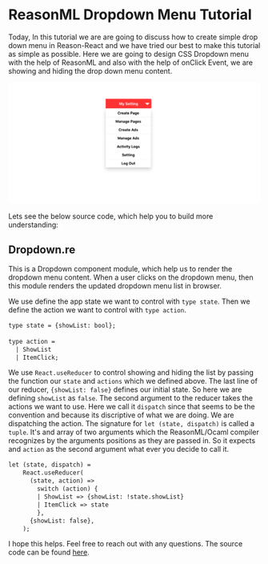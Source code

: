 # ReasonML Dropdown Menu Tutorial

Today, In this tutorial we are are going to discuss how to create simple drop down menu in Reason-React and we have tried our best to make this tutorial as simple as possible. Here we are going to design CSS Dropdown menu with the help of ReasonML and also with the help of onClick Event, we are showing and hiding the drop down menu content.

![menu-screenshot](./menu_screenshot.png)

Lets see the below source code, which help you to build more understanding:

## Dropdown.re

This is a Dropdown component module, which help us to render the dropdown menu content. When a user clicks on the dropdown menu, then this module renders the updated dropdown menu list in browser.


We use define the app state we want to control with `type state`. Then we define the action we want to control with `type action`.

```reason
type state = {showList: bool};

type action =
  | ShowList
  | ItemClick;

```

We use `React.useReducer` to control showing and hiding the list by passing the function our `state` and `actions` which we defined above. The last line of our reducer, `{showList: false}` defines our initial state. So here we are defining `showList` as `false`. The second argument to the reducer takes the actions we want to use. Here we call it `dispatch` since that seems to be the convention and because its discriptive of what we are doing. We are dispatching the action. The signature for `let (state, dispatch)` is called a `tuple`. It's and array of two arguments which the ReasonML/Ocaml compiler recognizes by the arguments positions as they are passed in. So it expects and `action` as the second argument what ever you decide to call it.

```reason
let (state, dispatch) =
    React.useReducer(
      (state, action) =>
        switch (action) {
        | ShowList => {showList: !state.showList}
        | ItemClick => state
        },
      {showList: false},
    );
```

I hope this helps. Feel free to reach out with any questions. The source code can be found [here](https://github.com/idkjs/reasonml-dropdown-menu-tutorial).

